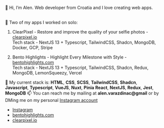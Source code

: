 👋 Hi, I’m Alen. Web developer from Croatia and I love creating web apps.<br/>
<br/>

📱 Two of my apps I worked on solo:
1. ClearPixel - Restore and improve the quality of your selfie photos - [clearpixel.io](https://www.clearpixel.io/)<br/>
  Tech stack - NextJS 13 + Typescript, TailwindCSS, Shadcn, MongoDB, Docker, GCP, Stripe
   
2. Bento Highlights - Highlight Every Milestone with Style - [bentohighlights.com](https://www.bentohighlights.com/)<br/>
   Tech stack - NextJS 13 + Typescript, TailwindCSS, Shadcn, Redux, MongoDB, LemonSqueezy, Vercel
   
🌱 My current stack is:
  **HTML**, **CSS**, **SCSS**, **TailwindCSS**, **Shadcn**,
  **Javascript**, **Typescript**,
  **VueJS**, **Nuxt**, **Pinia**
  **React**, **NextJS**, **Redux**,
  **Jest**, **MongoDB**
📫 You can reach me by mailing at **alen.varazdinac@gmail** or by DMing me on my personal [Instagram account](https://instagram.com/alenvarazdinac/)

<!---- [Personal website](https://alenv.com/) --->
- [Instagram](https://instagram.com/alenvarazdinac/)
- [bentohighlights.com](https://www.bentohighlights.com/)
- [clearpixel.io](https://www.clearpixel.io/)

<!---
AlenVarazdinac/AlenVarazdinac is a ✨ special ✨ repository because its `README.md` (this file) appears on your GitHub profile.
You can click the Preview link to take a look at your changes.
--->

